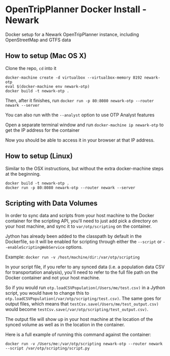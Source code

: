# OpenTripPlanner Docker Install - Newark
Docker setup for a Newark OpenTripPlanner instance, including OpenStreetMap and GTFS data

## How to setup (Mac OS X)
Clone the repo, `cd` into it
```
docker-machine create -d virtualbox --virtualbox-memory 8192 newark-otp
eval $(docker-machine env newark-otp)
docker build -t newark-otp .
```

Then, after it finishes, run
`docker run -p 80:8080 newark-otp --router newark --server`

You can also run with the `--analyst` option to use OTP Analyst features

Open a separate terminal window and run `docker-machine ip newark-otp` to get the IP address for the container

Now you should be able to access it in your browser at that IP address.

## How to setup (Linux)
Similar to the OSX instructions, but without the extra docker-machine steps at the beginning.
```
docker build -t newark-otp .
docker run -p 80:8080 newark-otp --router newark --server
```

## Scripting with Data Volumes

In order to sync data and scripts from your host machine to the Docker container
for the scripting API, you'll need to just add pick a directory on your host machine,
and sync it to `var/otp/scripting` on the container.

Jython has already been added to the classpath by default in the Dockerfile, so it
will be enabled for scripting through either the `--script` or
`--enableScriptingWebService` options.

Example: `docker run -v /host/machine/dir:/var/otp/scripting`

In your script file, if you refer to any synced data (i.e. a population data CSV
for transportation analysis), you'll need to refer to the full file path on the
Docker container and not your host machine.

So if you would run `otp.loadCSVPopulation(/Users/me/test.csv)` in a Jython script,
you would have to change this to `otp.loadCSVPopulation(/var/otp/scripting/test.csv)`.
The same goes for output files, which means that `testCsv.save(/Users/me/test_output.csv)`
would become `testCsv.save(/var/otp/scripting/test_output.csv)`.

The output file will show up in your host machine at the location of the synced volume
as well as in the location in the container.

Here is a full example of running this command against the container:

`docker run -v /Users/me:/var/otp/scripting newark-otp --router newark --script /var/otp/scripting/script.py`
